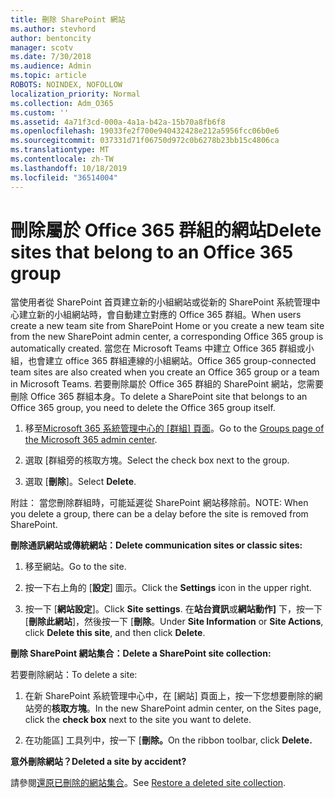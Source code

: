 ```yaml
---
title: 刪除 SharePoint 網站
ms.author: stevhord
author: bentoncity
manager: scotv
ms.date: 7/30/2018
ms.audience: Admin
ms.topic: article
ROBOTS: NOINDEX, NOFOLLOW
localization_priority: Normal
ms.collection: Adm_O365
ms.custom: ''
ms.assetid: 4a71f3cd-000a-4a1a-b42a-15b70a8fb6f8
ms.openlocfilehash: 19033fe2f700e940432428e212a5956fcc06b0e6
ms.sourcegitcommit: 037331d71f06750d972c0b6278b23bb15c4806ca
ms.translationtype: MT
ms.contentlocale: zh-TW
ms.lasthandoff: 10/18/2019
ms.locfileid: "36514004"
---
```

# <a name="delete-sites-that-belong-to-an-office-365-group"></a><span data-ttu-id="2d5cc-102">刪除屬於 Office 365 群組的網站</span><span class="sxs-lookup"><span data-stu-id="2d5cc-102">Delete sites that belong to an Office 365 group</span></span>

<span data-ttu-id="2d5cc-103">當使用者從 SharePoint 首頁建立新的小組網站或從新的 SharePoint 系統管理中心建立新的小組網站時，會自動建立對應的 Office 365 群組。</span><span class="sxs-lookup"><span data-stu-id="2d5cc-103">When users create a new team site from SharePoint Home or you create a new team site from the new SharePoint admin center, a corresponding Office 365 group is automatically created.</span></span> <span data-ttu-id="2d5cc-104">當您在 Microsoft Teams 中建立 Office 365 群組或小組，也會建立 office 365 群組連線的小組網站。</span><span class="sxs-lookup"><span data-stu-id="2d5cc-104">Office 365 group-connected team sites are also created when you create an Office 365 group or a team in Microsoft Teams.</span></span> <span data-ttu-id="2d5cc-105">若要刪除屬於 Office 365 群組的 SharePoint 網站，您需要刪除 Office 365 群組本身。</span><span class="sxs-lookup"><span data-stu-id="2d5cc-105">To delete a SharePoint site that belongs to an Office 365 group, you need to delete the Office 365 group itself.</span></span> 
  
1. <span data-ttu-id="2d5cc-106">移至[Microsoft 365 系統管理中心的 [群組] 頁面](https://portal.office.com/adminportal/home#/groups)。</span><span class="sxs-lookup"><span data-stu-id="2d5cc-106">Go to the [Groups page of the Microsoft 365 admin center](https://portal.office.com/adminportal/home#/groups).</span></span>
    
2. <span data-ttu-id="2d5cc-107">選取 [群組旁的核取方塊。</span><span class="sxs-lookup"><span data-stu-id="2d5cc-107">Select the check box next to the group.</span></span>
    
3. <span data-ttu-id="2d5cc-108">選取 [**刪除**]。</span><span class="sxs-lookup"><span data-stu-id="2d5cc-108">Select **Delete**.</span></span>
    
<span data-ttu-id="2d5cc-109">附註： 當您刪除群組時，可能延遲從 SharePoint 網站移除前。</span><span class="sxs-lookup"><span data-stu-id="2d5cc-109">NOTE: When you delete a group, there can be a delay before the site is removed from SharePoint.</span></span>
  
<span data-ttu-id="2d5cc-110">**刪除通訊網站或傳統網站：**</span><span class="sxs-lookup"><span data-stu-id="2d5cc-110">**Delete communication sites or classic sites:**</span></span>

1. <span data-ttu-id="2d5cc-111">移至網站。</span><span class="sxs-lookup"><span data-stu-id="2d5cc-111">Go to the site.</span></span>
  
2. <span data-ttu-id="2d5cc-112">按一下右上角的 [**設定**] 圖示。</span><span class="sxs-lookup"><span data-stu-id="2d5cc-112">Click the **Settings** icon in the upper right.</span></span> 
  
3. <span data-ttu-id="2d5cc-113">按一下 [**網站設定**]。</span><span class="sxs-lookup"><span data-stu-id="2d5cc-113">Click **Site settings**.</span></span> <span data-ttu-id="2d5cc-114">在**站台資訊**或**網站動作]** 下，按一下 [**刪除此網站**]，然後按一下 [**刪除**。</span><span class="sxs-lookup"><span data-stu-id="2d5cc-114">Under **Site Information** or **Site Actions**, click **Delete this site**, and then click **Delete**.</span></span>
  
<span data-ttu-id="2d5cc-115">**刪除 SharePoint 網站集合：**</span><span class="sxs-lookup"><span data-stu-id="2d5cc-115">**Delete a SharePoint site collection:**</span></span>

<span data-ttu-id="2d5cc-116">若要刪除網站：</span><span class="sxs-lookup"><span data-stu-id="2d5cc-116">To delete a site:</span></span>
  
1. <span data-ttu-id="2d5cc-117">在新 SharePoint 系統管理中心中，在 [網站] 頁面上，按一下您想要刪除的網站旁的**核取方塊**。</span><span class="sxs-lookup"><span data-stu-id="2d5cc-117">In the new SharePoint admin center, on the Sites page, click the **check box** next to the site you want to delete.</span></span> 
    
2. <span data-ttu-id="2d5cc-118">在功能區] 工具列中，按一下 [**刪除。**</span><span class="sxs-lookup"><span data-stu-id="2d5cc-118">On the ribbon toolbar, click **Delete.**</span></span>
    
<span data-ttu-id="2d5cc-119">**意外刪除網站？**</span><span class="sxs-lookup"><span data-stu-id="2d5cc-119">**Deleted a site by accident?**</span></span>

<span data-ttu-id="2d5cc-120">請參閱[還原已刪除的網站集合](https://go.microsoft.com/fwlink/?linkid=867660)。</span><span class="sxs-lookup"><span data-stu-id="2d5cc-120">See [Restore a deleted site collection](https://go.microsoft.com/fwlink/?linkid=867660).</span></span>
  

